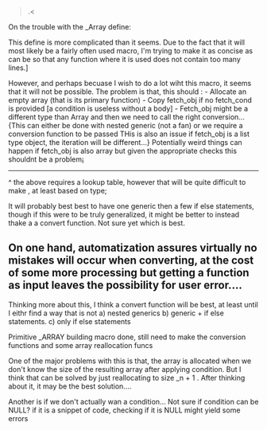 >.<

On the trouble with the _Array define:

This define is more complicated than it seems. Due to the fact that it will most likely be a fairly often used macro, I'm trying to make it as concise as can be so that any function where it is used does not contain too many lines.]

However, and perhaps becuase I wish to do a lot wiht this macro, it seems that it will not be possible.
The problem is that, this should :
	- Allocate an empty array (that is its primary function)
	- Copy fetch_obj if no fetch_cond is provided [a condition is useless without a body]
	- Fetch_obj might be a different type than Array and then we need to call the right conversion...
	{This can either  be done with nested generic (not a fan) or we require a conversion function to be passed
	 THis is also an issue if fetch_obj is a list type object, the iteration will be different...}
	Potentially weird things can happen if fetch_obj is also array but given the appropriate checks this shouldnt be a problem¡

---
^ the above requires a lookup table, however that will be quite difficult to make , at least based on type;

It will probably best best to have one generic then a few if else statements, though if this were to be truly generalized, it might be better to instead thake a a convert function. Not sure yet which is best.

On one hand, automatization assures virtually no mistakes will occur when converting, at the cost of some  more processing but getting a function as input leaves the possibility for user error....
-------

Thinking more about this, I think a convert function will be best, at least until I eithr find a way that is not a) nested generics b) generic + if else statements. c) only if else statements

Primitive _ARRAY building macro done, still need to make the conversion functions and some array reallocation funcs

One of the major problems with this is that, the array is allocated when we don't know the size of the resulting array after applying condition. But I think that can be solved by just reallocating to size _n + 1 . After thinking about it, it may be the best solution....

Another is if we don't actually wan a condition... Not sure if condition can be NULL? if it is a snippet of code, checking if it is NULL might yield some errors
